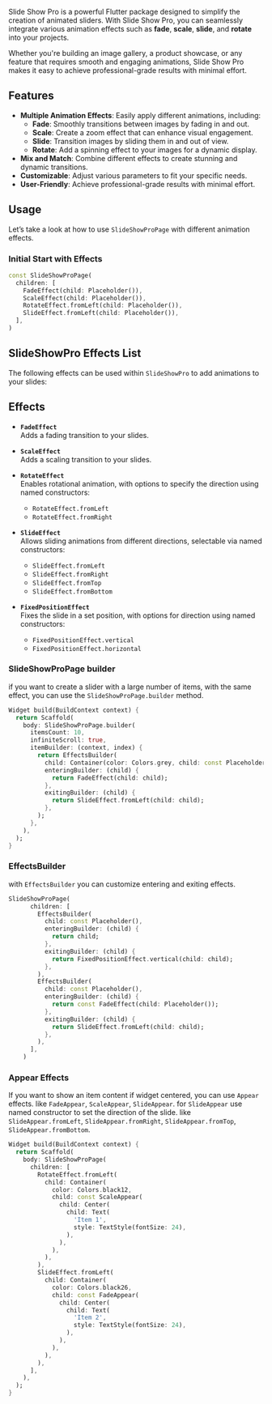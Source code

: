 
Slide Show Pro is a powerful Flutter package designed to simplify the creation of animated sliders. With Slide Show Pro, you can seamlessly integrate various animation effects such as **fade**, **scale**, **slide**, and **rotate** into your projects.

Whether you're building an image gallery, a product showcase, or any feature that requires smooth and engaging animations, Slide Show Pro makes it easy to achieve professional-grade results with minimal effort.

## Features

- **Multiple Animation Effects**: Easily apply different animations, including:
    - **Fade**: Smoothly transitions between images by fading in and out.
    - **Scale**: Create a zoom effect that can enhance visual engagement.
    - **Slide**: Transition images by sliding them in and out of view.
    - **Rotate**: Add a spinning effect to your images for a dynamic display.
- **Mix and Match**: Combine different effects to create stunning and dynamic transitions.
- **Customizable**: Adjust various parameters to fit your specific needs.
- **User-Friendly**: Achieve professional-grade results with minimal effort.

## Usage

Let’s take a look at how to use `SlideShowProPage` with different animation effects.

### Initial Start with Effects

```dart
const SlideShowProPage(
  children: [
    FadeEffect(child: Placeholder()),
    ScaleEffect(child: Placeholder()),
    RotateEffect.fromLeft(child: Placeholder()),
    SlideEffect.fromLeft(child: Placeholder()),
  ],
)
```

## SlideShowPro Effects List

The following effects can be used within `SlideShowPro` to add animations to your slides:

## Effects

- **`FadeEffect`**  
  Adds a fading transition to your slides.

- **`ScaleEffect`**  
  Adds a scaling transition to your slides.

- **`RotateEffect`**  
  Enables rotational animation, with options to specify the direction using named constructors:
  - `RotateEffect.fromLeft`
  - `RotateEffect.fromRight`

- **`SlideEffect`**  
  Allows sliding animations from different directions, selectable via named constructors:
  - `SlideEffect.fromLeft`
  - `SlideEffect.fromRight`
  - `SlideEffect.fromTop`
  - `SlideEffect.fromBottom`

- **`FixedPositionEffect`**  
  Fixes the slide in a set position, with options for direction using named constructors:
  - `FixedPositionEffect.vertical`
  - `FixedPositionEffect.horizontal`

### SlideShowProPage builder

if you want to create a slider with a large number of items, with the same effect, you can use the `SlideShowProPage.builder` method.

```dart
Widget build(BuildContext context) {
  return Scaffold(
    body: SlideShowProPage.builder(
      itemsCount: 10,
      infiniteScroll: true,
      itemBuilder: (context, index) {
        return EffectsBuilder(
          child: Container(color: Colors.grey, child: const Placeholder()),
          enteringBuilder: (child) {
            return FadeEffect(child: child);
          },
          exitingBuilder: (child) {
            return SlideEffect.fromLeft(child: child);
          },
        );
      },
    ),
  );
}
```

### EffectsBuilder

with `EffectsBuilder` you can customize entering and exiting effects.

```dart
SlideShowProPage(
      children: [
        EffectsBuilder(
          child: const Placeholder(),
          enteringBuilder: (child) {
            return child;
          },
          exitingBuilder: (child) {
            return FixedPositionEffect.vertical(child: child);
          },
        ),
        EffectsBuilder(
          child: const Placeholder(),
          enteringBuilder: (child) {
            return const FadeEffect(child: Placeholder());
          },
          exitingBuilder: (child) {
            return SlideEffect.fromLeft(child: child);
          },
        ),
      ],
    )
```

### Appear Effects

If you want to show an item content if widget centered, you can use `Appear` effects.
like `FadeAppear`, `ScaleAppear`, `SlideAppear`.
for `SlideAppear` use named constructor to set the direction of the slide.
like `SlideAppear.fromLeft`, `SlideAppear.fromRight`, `SlideAppear.fromTop`, `SlideAppear.fromBottom`.

```dart
Widget build(BuildContext context) {
  return Scaffold(
    body: SlideShowProPage(
      children: [
        RotateEffect.fromLeft(
          child: Container(
            color: Colors.black12,
            child: const ScaleAppear(
              child: Center(
                child: Text(
                  'Item 1',
                  style: TextStyle(fontSize: 24),
                ),
              ),
            ),
          ),
        ),
        SlideEffect.fromLeft(
          child: Container(
            color: Colors.black26,
            child: const FadeAppear(
              child: Center(
                child: Text(
                  'Item 2',
                  style: TextStyle(fontSize: 24),
                ),
              ),
            ),
          ),
        ),
      ],
    ),
  );
}
```